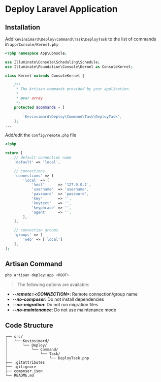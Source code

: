 # Deploy Laravel Application

## Installation
Add ```Kevinsimard\Deploy\Command\Task\DeployTask``` to the list of commands in ```app/Console/Kernel.php```

```php
<?php namespace App\Console;

use Illuminate\Console\Scheduling\Schedule;
use Illuminate\Foundation\Console\Kernel as ConsoleKernel;

class Kernel extends ConsoleKernel {

    /**
     * The Artisan commands provided by your application.
     *
     * @var array
     */
    protected $commands = [
        ...
        'Kevinsimard\Deploy\Command\Task\DeployTask',
    ];
...
```

Add/edit the  ```config/remote.php``` file

```php
<?php

return [
    // default connection name
    'default' => 'local',

    // connections
    'connections' => [
        'local' => [
            'host'      => '127.0.0.1',
            'username'  => 'username',
            'password'  => 'password',
            'key'       => '',
            'keytext'   => '',
            'keyphrase' => '',
            'agent'     => '',
        ],
    ],

    // connection groups
    'groups' => [
        'web' => ['local']
    ],
];
```

## Artisan Command
```bash
php artisan deploy:app <ROOT>
```

> The following options are available:
* **_--remote=\<CONNECTION>_**: Remote connection/group name
* **_--no-composer_**: Do not install dependencies
* **_--no-migration_**: Do not run migration files
* **_--no-maintenance_**: Do not use maintenance mode

## Code Structure
    ┌── src/
    │   └── Kevinsimard/
    │       └── Deploy/
    │           └── Command/
    │               └── Task/
    │                   └── DeployTask.php
    ├── .gitattributes
    ├── .gitignore
    ├── composer.json
    └── README.md
